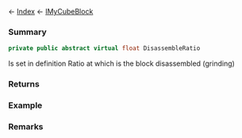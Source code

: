 ← [Index](Api-Index) ← [IMyCubeBlock](VRage.Game.ModAPI.Ingame.IMyCubeBlock)

### Summary

```csharp
private public abstract virtual float DisassembleRatio
```

Is set in definition Ratio at which is the block disassembled (grinding)

### Returns

### Example

### Remarks

